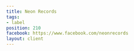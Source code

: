 ```yaml
---
title: Neon Records
tags:
- label
position: 210
facebook: https://www.facebook.com/neonrecords
layout: client
---
```


